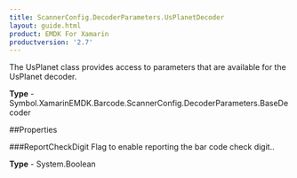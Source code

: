 ```yaml
---
title: ScannerConfig.DecoderParameters.UsPlanetDecoder
layout: guide.html 
product: EMDK For Xamarin 
productversion: '2.7' 
---
```

The UsPlanet class provides access to parameters that are available for the UsPlanet decoder.

**Type** - Symbol.XamarinEMDK.Barcode.ScannerConfig.DecoderParameters.BaseDecoder

##Properties

###ReportCheckDigit
Flag to enable reporting the bar code check digit..

**Type** - System.Boolean


